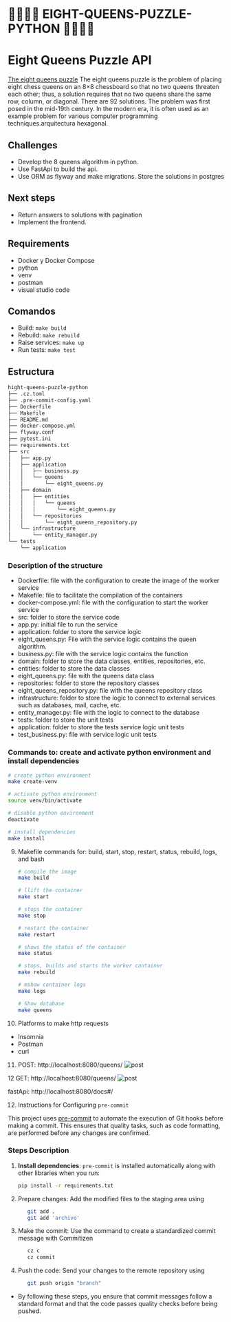 # 👑👑👑👑 EIGHT-QUEENS-PUZZLE-PYTHON 👑👑👑👑

# Eight Queens Puzzle API

[The eight queens puzzle](https://en.wikipedia.org/wiki/Eight_queens_puzzle) The eight queens puzzle is the problem of placing eight chess queens on an 8×8 chessboard so that no two queens threaten each other; thus, a solution requires that no two queens share the same row, column, or diagonal. There are 92 solutions. The problem was first posed in the mid-19th century. In the modern era, it is often used as an example problem for various computer programming techniques.arquitectura hexagonal. 

## Challenges
- Develop the 8 queens algorithm in python.
- Use FastApi to build the api.
- Use ORM as flyway and make migrations.
Store the solutions in postgres

## Next steps
- Return answers to solutions with pagination
- Implement the frontend.

## Requirements

- Docker y Docker Compose
- python
- venv
- postman 
- visual studio code

## Comandos

- Build: `make build`
- Rebuild: `make rebuild`
- Raise services: `make up`
- Run tests: `make test`

## Estructura

```bash
hight-queens-puzzle-python
├── .cz.toml
├── .pre-commit-config.yaml
├── Dockerfile
├── Makefile
├── README.md
├── docker-compose.yml
├── flyway.conf
├── pytest.ini
├── requirements.txt
├── src
│   ├── app.py
│   ├── application
│   │   ├── business.py
│   │   └── queens
│   │       └── eight_queens.py
│   ├── domain
│   │   ├── entities
│   │   │   └── queens
│   │   │       └── eight_queens.py
│   │   └── repositories
│   │       └── eight_queens_repository.py
│   └── infrastructure
│       └── entity_manager.py
└── tests
    └── application


```

### Description of the structure

- Dockerfile: file with the configuration to create the image of the worker service
- Makefile: file to facilitate the compilation of the containers
- docker-compose.yml: file with the configuration to start the worker service
- src: folder to store the service code
- app.py: initial file to run the service
- application: folder to store the service logic
- eight_queens.py: File with the service logic contains the queen algorithm.
- business.py: file with the service logic contains the function
- domain: folder to store the data classes, entities, repositories, etc.
- entities: folder to store the data classes
- eight_queens.py: file with the queens data class
- repositories: folder to store the repository classes
- eight_queens_repository.py: file with the queens repository class
- infrastructure: folder to store the logic to connect to external services such as databases, mail, cache, etc.
- entity_manager.py: file with the logic to connect to the database
- tests: folder to store the unit tests
- application: folder to store the tests service logic unit tests
- test_business.py: file with service logic unit tests



### Commands to: create and activate python environment and install dependencies

   ```bash
   # create python environment
   make create-venv

   # activate python environment
   source venv/bin/activate

   # disable python environment
   deactivate

   # install dependencies
   make install
   ```

9. Makefile commands for: build, start, stop, restart, status, rebuild, logs, and bash

   ```bash
   # compile the image
   make build

   # llift the container
   make start

   # stops the container
   make stop

   # restart the container
   make restart

   # shows the status of the container
   make status

   # stops, builds and starts the worker container
   make rebuild

   # mshow container logs
   make logs

   # Show database
   make queens

   ```
10. Platforms to make http requests
   - Insomnia
   - Postman
   - curl

11. POST: http://localhost:8080/queens/
![post](https://raw.githubusercontent.com/MiriamNM/Eight-queens-puzzle-python/refs/heads/main/public/assets/Captura%20de%20pantalla%202024-12-03%20a%20la(s)%2011.41.58%E2%80%AFp.m..png)

12 GET: http://localhost:8080/queens/
![post](https://raw.githubusercontent.com/MiriamNM/Eight-queens-puzzle-python/refs/heads/main/public/assets/Captura%20de%20pantalla%202024-12-03%20a%20la(s)%2011.41.51%E2%80%AFp.m..png)

fastApi: http://localhost:8080/docs#/

12. Instructions for Configuring `pre-commit`

This project uses [pre-commit](https://pre-commit.com/) to automate the execution of Git hooks before making a commit. This ensures that quality tasks, such as code formatting, are performed before any changes are confirmed.
### Steps Description

1. **Install dependencies**: `pre-commit` is installed automatically along with other libraries when you run:
   ```bash
   pip install -r requirements.txt
2. Prepare changes: Add the modified files to the staging area using
   ```bash
      git add . 
      git add 'archivo'
3. Make the commit: Use the command to create a standardized commit message with Commitizen
   ```bash
      cz c 
      cz commit
4. Push the code: Send your changes to the remote repository using
   ```bash
      git push origin "branch"
- By following these steps, you ensure that commit messages follow a standard format and that the code passes quality checks before being pushed.

